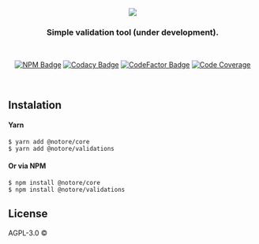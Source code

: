 <div align="center">
  <img src="https://i.imgur.com/q7jOzQo.png" />
</div>

<h3 align="center">
  Simple validation tool (under development).
</h3>

<br>

<div align="center">

[![NPM Badge][npm-badge]][npm-url]
[![Codacy Badge][codacy-badge]][codacy-url]
[![CodeFactor Badge][codefactor-badge]][codefactor-url]
[![Code Coverage][coveralls-badge]][coveralls-url]

</div>

<br>

## Instalation

#### Yarn

```text
$ yarn add @notore/core
$ yarn add @notore/validations
```

#### Or via NPM

```text
$ npm install @notore/core
$ npm install @notore/validations
```

## License

AGPL-3.0 ©

[npm-badge]: https://img.shields.io/npm/v/@notore/core?color=23cf39
[npm-url]: https://www.npmjs.com/package/@notore/core

[codacy-badge]: https://img.shields.io/codacy/grade/c94a4fd829df47609ed6bc013068c677?color=23cf39&label=Codacy
[codacy-url]: https://www.codacy.com/manual/pablo1v/notore?utm_source=github.com&utm_medium=referral&utm_content=pablo1v/notore&utm_campaign=Badge_Grade

[codefactor-badge]: https://img.shields.io/codefactor/grade/github/pablo1v/notore?color=23cf39&label=CodeFactor
[codefactor-url]: https://www.codefactor.io/repository/github/pablo1v/notore

[coveralls-badge]: https://img.shields.io/coveralls/github/pablo1v/notore?color=23cf39
[coveralls-url]: https://coveralls.io/github/pablo1v/notore
